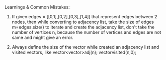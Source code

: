 Learnings & Common Mistakes:

1. If given edges = [[0,1],[0,2],[0,3],[1,4]] that represent edges between 2 nodes, then while converting to adjacency list, take the size of edges m=edges.size() to iterate and create the adjacency list, don't take the number of vertices n, because the number of vertices and edges are not same and might give an error.

2. Always define the size of the vector while created an adjacency list and visited vectors, like vector<vector<int>>adj(n); vector<int>visited(n,0);
